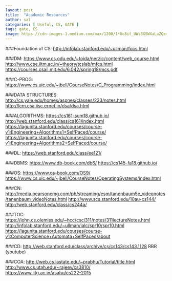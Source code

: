 ```yaml
---
layout: post
title:  "Academic Resources"
author: sal
categories: [ Useful, CS, GATE ]
tags: gate, CS
image: https://cdn-images-1.medium.com/max/1200/1*Uc8if_UWsSXSWXaLaZQemA.png
---
```


###Foundation of CS: 
  http://infolab.stanford.edu/~ullman/focs.html

###DM:
https://www.cs.odu.edu/~toida/nerzic/content/web_course.html
http://www.cse.iitm.ac.in/~theory/tcslab/mfcs.html
https://courses.csail.mit.edu/6.042/spring18/mcs.pdf

###C-PROG:
https://www.cs.uic.edu/~jbell/CourseNotes/C_Programming/index.html

###DATA STRUCTURES:
http://cs.yale.edu/homes/aspnes/classes/223/notes.html
http://lcm.csa.iisc.ernet.in/dsa/dsa.html

###ALGORITHMS:
https://cs161-sum18.github.io/
http://web.stanford.edu/class/cs161/index.html
https://lagunita.stanford.edu/courses/course-v1:Engineering+Algorithms1+SelfPaced/course/
https://lagunita.stanford.edu/courses/course-v1:Engineering+Algorithms2+SelfPaced/course/

###DL:
  https://web.stanford.edu/class/ee121/

###DBMS:
  https://www.db-book.com/db6/
  https://cs145-fa18.github.io/

###OS:
  https://www.os-book.com/OS9/
  https://www.cs.uic.edu/~jbell/CourseNotes/OperatingSystems/index.html

###CN:
  http://media.pearsoncmg.com/ph/streaming/esm/tanenbaum5e_videonotes/tanenbaum_videoNotes.html
  http://www.scs.stanford.edu/10au-cs144/
  http://web.stanford.edu/class/cs244a/

###TOC:
  https://john.cs.olemiss.edu/~hcc/csci311/notes/311lectureNotes.html
  http://infolab.stanford.edu/~ullman/ialc/spr10/spr10.html
  https://lagunita.stanford.edu/courses/course-v1:ComputerScience+Automata+SelfPaced/about

###CD:
  http://web.stanford.edu/class/archive/cs/cs143/cs143.1128 RBR (youtube)

###COA:
  http://web.cs.iastate.edu/~prabhu/Tutorial/title.html
  http://www.cs.utah.edu/~rajeev/cs3810/
  https://www.iitg.ac.in/asahu/cs222-2015

  



